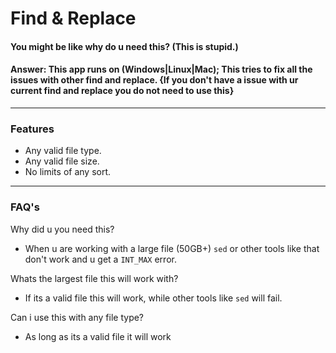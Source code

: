 # Find & Replace

#### You might be like why do u need this? (This is stupid.)
#### Answer: This app runs on (Windows|Linux|Mac); This tries to fix all the issues with other find and replace. {If you don't have a issue with ur current find and replace you do not need to use this}

---
### Features
- Any valid file type.
- Any valid file size.
- No limits of any sort.

---
### FAQ's
Why did u you need this?
- When u are working with a large file (50GB+) `sed` or other tools like that don't work and u get a `INT_MAX` error.

Whats the largest file this will work with?
- If its a valid file this will work, while other tools like `sed` will fail.

Can i use this with any file type?
- As long as its a valid file it will work
